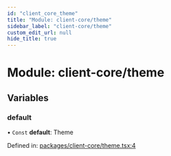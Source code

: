 ```yaml
---
id: "client_core_theme"
title: "Module: client-core/theme"
sidebar_label: "client-core/theme"
custom_edit_url: null
hide_title: true
---
```


# Module: client-core/theme

## Variables

### default

• `Const` **default**: Theme

Defined in: [packages/client-core/theme.tsx:4](https://github.com/xr3ngine/xr3ngine/blob/5a0f83ed8/packages/client-core/theme.tsx#L4)

